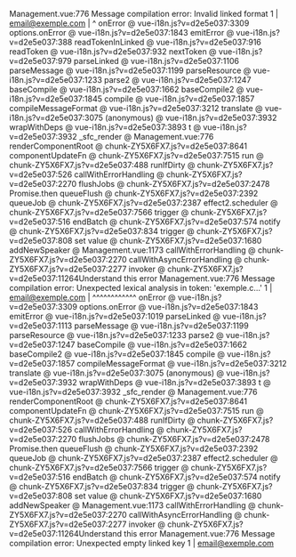 Management.vue:776 Message compilation error: Invalid linked format
1  |  email@exemple.com
   |        ^
onError @ vue-i18n.js?v=d2e5e037:3309
options.onError @ vue-i18n.js?v=d2e5e037:1843
emitError @ vue-i18n.js?v=d2e5e037:388
readTokenInLinked @ vue-i18n.js?v=d2e5e037:916
readToken @ vue-i18n.js?v=d2e5e037:932
nextToken @ vue-i18n.js?v=d2e5e037:979
parseLinked @ vue-i18n.js?v=d2e5e037:1106
parseMessage @ vue-i18n.js?v=d2e5e037:1199
parseResource @ vue-i18n.js?v=d2e5e037:1233
parse2 @ vue-i18n.js?v=d2e5e037:1247
baseCompile @ vue-i18n.js?v=d2e5e037:1662
baseCompile2 @ vue-i18n.js?v=d2e5e037:1845
compile @ vue-i18n.js?v=d2e5e037:1857
compileMessageFormat @ vue-i18n.js?v=d2e5e037:3212
translate @ vue-i18n.js?v=d2e5e037:3075
(anonymous) @ vue-i18n.js?v=d2e5e037:3932
wrapWithDeps @ vue-i18n.js?v=d2e5e037:3893
t @ vue-i18n.js?v=d2e5e037:3932
_sfc_render @ Management.vue:776
renderComponentRoot @ chunk-ZY5X6FX7.js?v=d2e5e037:8641
componentUpdateFn @ chunk-ZY5X6FX7.js?v=d2e5e037:7515
run @ chunk-ZY5X6FX7.js?v=d2e5e037:488
runIfDirty @ chunk-ZY5X6FX7.js?v=d2e5e037:526
callWithErrorHandling @ chunk-ZY5X6FX7.js?v=d2e5e037:2270
flushJobs @ chunk-ZY5X6FX7.js?v=d2e5e037:2478
Promise.then
queueFlush @ chunk-ZY5X6FX7.js?v=d2e5e037:2392
queueJob @ chunk-ZY5X6FX7.js?v=d2e5e037:2387
effect2.scheduler @ chunk-ZY5X6FX7.js?v=d2e5e037:7566
trigger @ chunk-ZY5X6FX7.js?v=d2e5e037:516
endBatch @ chunk-ZY5X6FX7.js?v=d2e5e037:574
notify @ chunk-ZY5X6FX7.js?v=d2e5e037:834
trigger @ chunk-ZY5X6FX7.js?v=d2e5e037:808
set value @ chunk-ZY5X6FX7.js?v=d2e5e037:1680
addNewSpeaker @ Management.vue:1173
callWithErrorHandling @ chunk-ZY5X6FX7.js?v=d2e5e037:2270
callWithAsyncErrorHandling @ chunk-ZY5X6FX7.js?v=d2e5e037:2277
invoker @ chunk-ZY5X6FX7.js?v=d2e5e037:11264Understand this error
Management.vue:776 Message compilation error: Unexpected lexical analysis in token: 'exemple.c…'
1  |  email@exemple.com
   |       ^^^^^^^^^^^^
onError @ vue-i18n.js?v=d2e5e037:3309
options.onError @ vue-i18n.js?v=d2e5e037:1843
emitError @ vue-i18n.js?v=d2e5e037:1019
parseLinked @ vue-i18n.js?v=d2e5e037:1113
parseMessage @ vue-i18n.js?v=d2e5e037:1199
parseResource @ vue-i18n.js?v=d2e5e037:1233
parse2 @ vue-i18n.js?v=d2e5e037:1247
baseCompile @ vue-i18n.js?v=d2e5e037:1662
baseCompile2 @ vue-i18n.js?v=d2e5e037:1845
compile @ vue-i18n.js?v=d2e5e037:1857
compileMessageFormat @ vue-i18n.js?v=d2e5e037:3212
translate @ vue-i18n.js?v=d2e5e037:3075
(anonymous) @ vue-i18n.js?v=d2e5e037:3932
wrapWithDeps @ vue-i18n.js?v=d2e5e037:3893
t @ vue-i18n.js?v=d2e5e037:3932
_sfc_render @ Management.vue:776
renderComponentRoot @ chunk-ZY5X6FX7.js?v=d2e5e037:8641
componentUpdateFn @ chunk-ZY5X6FX7.js?v=d2e5e037:7515
run @ chunk-ZY5X6FX7.js?v=d2e5e037:488
runIfDirty @ chunk-ZY5X6FX7.js?v=d2e5e037:526
callWithErrorHandling @ chunk-ZY5X6FX7.js?v=d2e5e037:2270
flushJobs @ chunk-ZY5X6FX7.js?v=d2e5e037:2478
Promise.then
queueFlush @ chunk-ZY5X6FX7.js?v=d2e5e037:2392
queueJob @ chunk-ZY5X6FX7.js?v=d2e5e037:2387
effect2.scheduler @ chunk-ZY5X6FX7.js?v=d2e5e037:7566
trigger @ chunk-ZY5X6FX7.js?v=d2e5e037:516
endBatch @ chunk-ZY5X6FX7.js?v=d2e5e037:574
notify @ chunk-ZY5X6FX7.js?v=d2e5e037:834
trigger @ chunk-ZY5X6FX7.js?v=d2e5e037:808
set value @ chunk-ZY5X6FX7.js?v=d2e5e037:1680
addNewSpeaker @ Management.vue:1173
callWithErrorHandling @ chunk-ZY5X6FX7.js?v=d2e5e037:2270
callWithAsyncErrorHandling @ chunk-ZY5X6FX7.js?v=d2e5e037:2277
invoker @ chunk-ZY5X6FX7.js?v=d2e5e037:11264Understand this error
Management.vue:776 Message compilation error: Unexpected empty linked key
1  |  email@exemple.com

